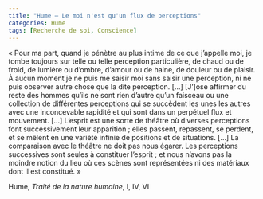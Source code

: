 ```yaml
---
title: "Hume – Le moi n'est qu'un flux de perceptions"
categories: Hume
tags: [Recherche de soi, Conscience]
---
```


« Pour ma part, quand je pénètre au plus intime de ce que j’appelle moi, je tombe toujours sur telle ou telle perception particulière, de chaud ou de froid, de lumière ou d’ombre, d’amour ou de haine, de douleur ou de plaisir. À aucun moment je ne puis me saisir moi sans saisir une perception, ni ne puis observer autre chose que la dite perception. […] [J’]ose affirmer du reste des hommes qu’ils ne sont rien d’autre qu’un faisceau ou une collection de différentes perceptions qui se succèdent les unes les autres avec une inconcevable rapidité et qui sont dans un perpétuel flux et mouvement. […] L’esprit est une sorte de théâtre où diverses perceptions font successivement leur apparition ; elles passent, repassent, se perdent, et se mêlent en une variété infinie de positions et de situations. […] La comparaison avec le théâtre ne doit pas nous égarer. Les perceptions successives sont seules à constituer l’esprit ; et nous n’avons pas la moindre notion du lieu où ces scènes sont représentées ni des matériaux dont il est constitué. »

Hume, _Traité de la nature humaine_, I, IV, VI